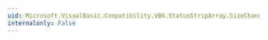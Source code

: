 ```yaml
---
uid: Microsoft.VisualBasic.Compatibility.VB6.StatusStripArray.SizeChanged
internalonly: False
---
```

